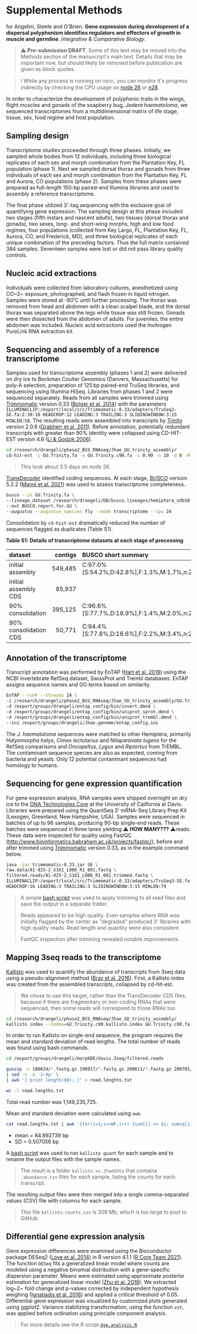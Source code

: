 # Supplemental Methods

for Angelini, Steele and O'Brien. **Gene expression during development of a dispersal polyphenism identifies regulators and effectors of growth in muscle and germline**. *Integrative & Comparative Biology*. 

> :warning: **Pre-submission DRAFT**.  Some of this text may be moved into the Methods section of the manuscript's main text. Details that may be important now, but should likely be removed before publication are given as block quotes.

> ℹ️ While any process is running on nscc, you can monitor it's progress indirectly by checking the CPU usage on [node 26](http://schupflab.colby.edu/mrtg/nscc/nscc-n26.load.html) or [n28](http://schupflab.colby.edu/mrtg/nscc/nscc-n28.load.html).

In order to characterize the development of polyphenic traits in the wings, flight muscles and gonads of the soapberry bug, *Jadera haematoloma*, we sequenced transcriptomes from a multidimensional matrix of life stage, tissue, sex, food regime and host population.

## Sampling design

Transcriptome studies proceeded through three phases. Initially, we sampled whole bodies from 12 individuals, including three biological replicates of each sex and morph combination from the Plantation Key, FL population (phase 1). Next we sampled dorsal thorax and gonads from three individuals of each sex and morph combination from the Plantation Key, FL and Aurora, CO populations (phase 2). Samples from these phases were prepared as full-length 150-bp paired-end Illumina libraries and used to assembly a reference transcriptome. 

The final phase utilized 3'-tag sequencing with the exclusive goal of quantifying gene expression. The sampling design at this phase included two stages (fifth instars and nascent adults), two tissues (dorsal thorax and gonads), two sexes, long- and short-wing morphs, high and low food regimes, four populations (collected from Key Largo, FL, Plantation Key, FL, Aurora, CO, and Frederick, MD), and three biological replicates of each unique combination of the preceding factors. Thus the full matrix contained 384 samples. Seventeen samples were lost or did not pass library quality controls.

## Nucleic acid extractions

Individuals were collected from laboratory cultures, anesthetized using CO~2~ exposure, photographed, and flash frozen in liquid nitrogen. Samples were stored at -80˚C until further processing. The thorax was removed from head and abdomen with a clean scalpel blade, and the dorsal thorax was separated above the legs while tissue was still frozen. Gonads were then dissected from the abdomen of adults. For juveniles, the entire abdomen was included. Nucleic acid extractions used the Invitrogen PureLink RNA extraction kit.

## Sequencing and assembly of a reference transcriptome

Samples used for transcriptome assembly (phases 1 and 2) were delivered on dry ice to Beckman Coulter Genomics (Danvers, Massachusetts) for poly-A selection, preparation of 125 bp paired-end TruSeq libraries, and sequencing using Illumina HiSeq. Libraries from phases 1 and 2 were sequenced separately. Reads from all samples were trimmed using [Trimmomatic](http://www.usadellab.org/cms/?page=trimmomatic) version 0.33 ([Bolger et al. 2014](https://doi.org/10.1093/bioinformatics/btu170)) with the parameters `ILLUMINACLIP:/export/local/src/Trimmomatic-0.33/adapters/TruSeq3-SE.fa:2:30:10 HEADCROP:12 LEADING:3 TRAILING:3 SLIDINGWINDOW:3:15 MINLEN:50`.  The resulting reads were assembled into transcripts by [Trinity](http://trinityrnaseq.github.io/) version 2.0.6 ([Grabherr et al. 2011](https://www.nature.com/articles/nbt.1883)). Before annotation, potentially redundant transcripts with greater than 90% identity were collapsed using CD-HIT-EST version 4.6 ([Li & Godzik 2006](https://doi.org/10.1093/bioinformatics/btl158)).  

```bash
cd /research/drangeli/phase2_BCG_RNAseq/Jhae_GU_trinity_assembly/
cd-hit-est -i GU.Trinity.fa -o GU.Trinity.c90.fa -c 0.90 -n 10 -d 0 -M 64000 -T 12
```
> This took about 3.5 days on node 26.

[TransDecoder](https://github.com/TransDecoder/TransDecoder/wiki) identified coding sequences. At each stage, [BUSCO](https://busco.ezlab.org/) version 5.2.2 ([Manni et al. 2021](https://doi.org/10.1093/molbev/msab199)) was used to assess transcriptome completeness.

```bash
busco --in GU.Trinity.fa \
--lineage_dataset /research/drangeli/DB/busco.lineages/hemiptera_odb10 \
--out BUSCO.report.for.GU \
--augustus --augustus_species fly --mode transcriptome --cpu 24
```

Consolidation by `cd-hist-est` dramatically reduced the number of sequences flagged as duplicates (Table S1).

**Table S1: Details of transcriptome datasets at each stage of processing**

| dataset               | contigs | BUSCO short summary                           |
|:--------------------- | -------:|:--------------------------------------------- |
| initial assembly      | 549,485 | C:97.0%[S:54.2%,D:42.8%],F:1.3%,M:1.7%,n:2510 |
| initial assembly CDS  | 85,937  |                                               |
| 90% consolidation     | 395,125 | C:96.6%[S:77.7%,D:18.9%],F:1.4%,M:2.0%,n:2510 |
| 90% consolidation CDS | 50,771  | C:94.4%[S:77.8%,D:16.6%],F:2.2%,M:3.4%,n:2510 |


## Annotation of the transcriptome

Transcript annotation was performed by EnTAP ([Hart et al. 2019](https://doi.org/10.1111/1755-0998.13106)) using the NCBI invertebrate RefSeq dataset, SwissProt and Trembl databases. EnTAP assigns sequence names and GO terms based on similarity.

```bash
EnTAP --runP --threads 24 \
-i /research/drangeli/phase2_BCG_RNAseq/Jhae_GU_trinity_assembly/GU.Trinity.c90.fa \
-d /export/groups/drangeli/entap_config/bin/invert.dmnd \
-d /export/groups/drangeli/entap_config/bin/uniprot_sprot.dmnd \
-d /export/groups/drangeli/entap_config/bin/uniprot_trembl.dmnd \
--ini /export/groups/drangeli/Jhae.genome/entap_config.ini 
```

The *J. haematoloma* sequences were matched to other Hemiptera, primarily *Halyomorpha halys*, *Cimex lectularius* and *Nilaparavata lugens* for the RefSeq comparisons and *Oncopeltus*, *Lygus* and *Riptortus* from TrEMBL. The contaminant sequence species are also as expected, coming from bacteria and yeasts. Only 12 potential contaminant sequences had homology to humans. 

## Sequencing for gene expression quantification

For gene expression analysis, RNA samples were shipped overnight on dry ice to the [DNA Technologies Core](https://dnatech.genomecenter.ucdavis.edu/) at the University of California at Davis. Libraries were prepared using the QuantSeq 3' mRNA-Seq Library Prep Kit (Lexogen, Greenland, New Hampshire, USA). Samples were sequenced in batches of up to 96 samples, producing 90-bp single-end reads. These batches were sequenced in three lanes yielding :warning: **HOW MANY???** :warning:reads. These data were inspected for quality using FastQC (http://www.bioinformatics.babraham.ac.uk/projects/fastqc/), before and after trimmed using [Trimmomatic](http://www.usadellab.org/cms/?page=trimmomatic) version 0.33, as in the example command below.

```bash
java -jar trimmomatic-0.33.jar SE \
raw.data/A1-d25-2_S161_L006_R1_001.fastq \
filtered.reads/A1-d25-2_S161_L006_R1_001.trimmed.fastq \
ILLUMINACLIP:/export/local/src/Trimmomatic-0.33/adapters/TruSeq3-SE.fa:2:30:10 \
HEADCROP:16 LEADING:3 TRAILING:3 SLIDINGWINDOW:3:15 MINLEN:79
```

> A simple [bash script](https://github.com/aphanotus/Jhae.genome/blob/main/trimming.3seq.reads.sh) was used to apply trimming to all read files and save the output in a separate folder.
>
> Reads appeared to be high quality. Even samples where RNA was initially flagged by the center as "degraded" produced 3' libraries with high quality reads. Read length and quantity were also consistent.
>
> FastQC inspection after trimming revealed notable improvements.

## Mapping 3seq reads to the transcriptome

[Kallisto](https://pachterlab.github.io/kallisto/about) was used to quantify the abundance of transcripts from 3seq data using a pseudo-alignment method ([Bray et al. 2016](https://www.nature.com/articles/nbt.3519)). First, a Kallisto index was created from the assembled transcripts, collapsed by cd-hit-est. 

> We chose to use this target, rather than the TransDecoder CDS files, because if there are fragmentary or non-coding RNAs that were sequenced, then some reads will correspond to those RNAs too.

```bash
cd /research/drangeli/phase2_BCG_RNAseq/Jhae_GU_trinity_assembly/
kallisto index --index=GU.Trinity.c90.kallisto.index GU.Trinity.c90.fa
```

In order to run Kallisto on single-end sequence, the program requires the mean and standard deviation of read lengths. The total number of reads was found using bash commands.

```bash
cd /export/groups/drangeli/morphDE/davis.3seq/filtered.reads

gunzip -c 180824/*.fastq.gz 190917/*.fastq.gz 200611/*.fastq.gz 200701/*.fastq.gz \
| sed -n -e '2~4p' \
| awk '{ print length($0); }' > read.lengths.txt

wc -l read.lengths.txt
```

Total read number was 1,149,235,725. 

Mean and  standard deviation were calculated using `awk`.

```bash
cat read.lengths.txt | awk '{for(i=1;i<=NF;i++) {sum[i] += $i; sumsq[i] += ($i)^2}} END {for (i=1;i<=NF;i++) { printf "%f %f \n", sum[i]/NR, sqrt((sumsq[i]-sum[i]^2/NR)/NR)} }'
```

- mean = 84.892739  bp
- SD = 0.507056 bp

A [bash script](https://github.com/aphanotus/Jhae.genome/blob/main/Jhae.kallisto.mapping.sh) was used to run `kallisto quant` for each sample and to rename the output files with the sample names. 

> The result is a folder `kallisto.vs.JhaeGUtx` that contains `.abundance.tsv` files for each sample, listing the counts for each transcript. 

The resulting output files were then merged into a single comma-separated values (CSV) file with columns for each sample.

> This file `kallisto.counts.csv` is 309 Mb, which is too large to post to GitHub.

## Differential gene expression analysis

Gene expression differences were examined using the Bioconductor package DESeq2 ([Love et al. 2014](https://genomebiology.biomedcentral.com/articles/10.1186/s13059-014-0550-8)) in R version 4.1.1 ([R Core Team 2021](https://www.R-project.org/)). The function `DESeq` fits a generalized linear model where counts are modeled using a negative binomial distribution with a gene-specific dispersion parameter. Means were estimated using approximate posterior estimation for generalized linear model ([Zhu et al. 2018](https://academic.oup.com/bioinformatics/article/35/12/2084/5159452)). We extracted log~2~ fold change and p-values corrected by independent hypothesis weighing ([Ignatiadis et al. 2016](https://www.nature.com/articles/nmeth.3885)) and applied a critical threshold of 0.05. Differential gene expression was visualized by customized plots generated using ggplot2. Variance stabilizing transformation, using the function `vst`,  was applied before ordination using principle component analysis.

> For more details see the R script [`dge.analysis.R`](https://github.com/aphanotus/morphDE/blob/main/dge.analysis.R)


